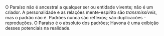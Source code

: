 O Paraíso não é ancestral a qualquer ser ou entidade vivente; não é um criador. A personalidade e as relações mente-espírito são *transmissíveis*, mas o padrão não é. Padrões nunca são reflexos; são duplicacões - reproduções. O Paraíso é o absoluto dos padrões; Havona é uma exibição desses potenciais na realidade.